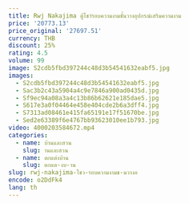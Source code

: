```yaml
---
title: Rwj Nakajima ตู้โชว์รอบความงามชั้นวางอุปกรณ์เสริมความงาม
price: '20773.13'
price_original: '27697.51'
currency: THB
discount: 25%
rating: 4.5
volume: 99
image: S2cdb5fbd397244c48d3b54541632eabf5.jpg
images:
  - S2cdb5fbd397244c48d3b54541632eabf5.jpg
  - Sac3b2c43a5904a4c9e7846a900ad0435d.jpg
  - Sf9ec94a08a3a4c13b86b62621e185dae5.jpg
  - S617e3a0f04464e458e404cde2b6a3dff4.jpg
  - S7313ad08461e415fa65191e17f51670be.jpg
  - Sed2e63389f6e4767bb93623010ee1b793.jpg
video: 4000203584672.mp4
categories:
  - name: บ้านและสวน
    slug: านและสวน
  - name: ตกแต่งบ้าน
    slug: ตกแต-งบ-าน
slug: rwj-nakajima-โชว-รอบความงามช-นวางอ
encode: o2DdFk4
lang: th
---
```

  